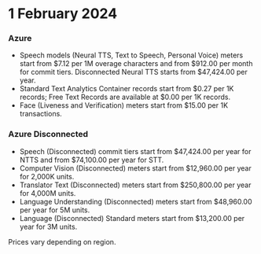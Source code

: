 # 1 February 2024

### Azure

- Speech models (Neural TTS, Text to Speech, Personal Voice) meters start from $7.12 per 1M overage characters and from $912.00 per month for commit tiers. Disconnected Neural TTS starts from $47,424.00 per year.
- Standard Text Analytics Container records start from $0.27 per 1K records; Free Text Records are available at $0.00 per 1K records.
- Face (Liveness and Verification) meters start from $15.00 per 1K transactions.

### Azure Disconnected

- Speech (Disconnected) commit tiers start from $47,424.00 per year for NTTS and from $74,100.00 per year for STT.
- Computer Vision (Disconnected) meters start from $12,960.00 per year for 2,000K units.
- Translator Text (Disconnected) meters start from $250,800.00 per year for 4,000M units.
- Language Understanding (Disconnected) meters start from $48,960.00 per year for 5M units.
- Language (Disconnected) Standard meters start from $13,200.00 per year for 3M units.

Prices vary depending on region.